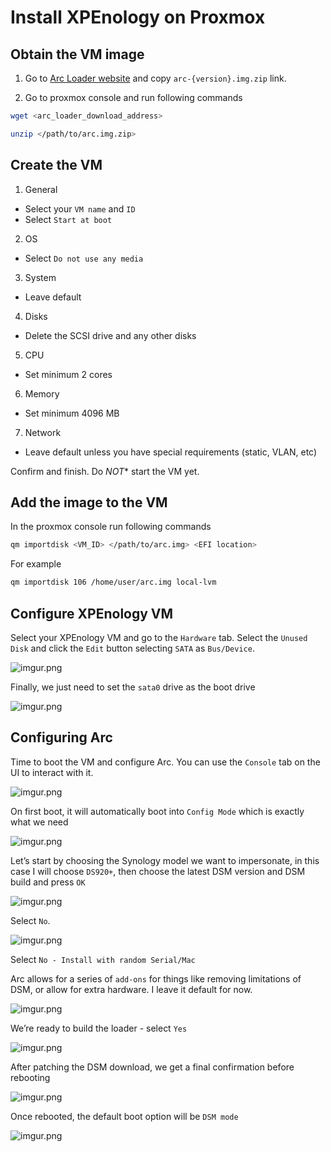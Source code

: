 # Install XPEnology on Proxmox

## Obtain the VM image

1. Go to [Arc Loader website](https://github.com/AuxXxilium/arc/releases/) and copy `arc-{version}.img.zip` link.

2. Go to proxmox console and run following commands

```sh
wget <arc_loader_download_address>

unzip </path/to/arc.img.zip>
```

## Create the VM

1. General

- Select your `VM name` and `ID`
- Select `Start at boot`

2. OS

- Select `Do not use any media`

3. System

- Leave default

4. Disks

- Delete the SCSI drive and any other disks

5. CPU

- Set minimum 2 cores

6. Memory

- Set minimum 4096 MB

7. Network

- Leave default unless you have special requirements (static, VLAN, etc)

Confirm and finish. Do *NOT** start the VM yet.

## Add the image to the VM

In the proxmox console run following commands

```sh
qm importdisk <VM_ID> </path/to/arc.img> <EFI location>
```

For example

```sh
qm importdisk 106 /home/user/arc.img local-lvm
```

## Configure XPEnology VM

Select your XPEnology VM and go to the `Hardware` tab. Select the `Unused Disk` and click the `Edit` button selecting `SATA` as `Bus/Device`.

![imgur.png](https://i.imgur.com/QFTHSm4.png)

Finally, we just need to set the `sata0` drive as the boot drive

![imgur.png](https://i.imgur.com/6wJRwJD.png)

## Configuring Arc

Time to boot the VM and configure Arc. You can use the `Console` tab on the UI to interact with it.

![imgur.png](https://i.imgur.com/axD9qxH.png)

On first boot, it will automatically boot into `Config Mode` which is exactly what we need

![imgur.png](https://i.imgur.com/80exdxX.png)

Let’s start by choosing the Synology model we want to impersonate, in this case I will choose `DS920+`, then choose the latest DSM version and DSM build and press `OK`

![imgur.png](https://i.imgur.com/4Xyhaap.png)

Select `No`.

![imgur.png](https://i.imgur.com/vCj1hkj.png)

Select `No - Install with random Serial/Mac`

Arc allows for a series of `add-ons` for things like removing limitations of DSM, or allow for extra hardware. I leave it default for now.

![imgur.png](https://i.imgur.com/SrL4ZYf.png)

We’re ready to build the loader - select `Yes`

![imgur.png](https://i.imgur.com/ALh9UR5.png)

After patching the DSM download, we get a final confirmation before rebooting

![imgur.png](https://i.imgur.com/i7Z1A5J.png)

Once rebooted, the default boot option will be `DSM mode`

![imgur.png](https://i.imgur.com/M3uD6OT.png)

